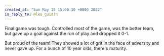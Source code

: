 ```yaml
---
created_at: "Sun May 15 15:00:10 +0000 2022"
in_reply_to: @leo_guinan
---
```


Final game was tough. Controlled most of the game, was the better team, but gave up a goal against the run of play and dropped it 0-1. 

But proud of the team! They showed a lot of grit in the face of adversity and never gave up. For a bunch of 10 year olds, there's maturity.